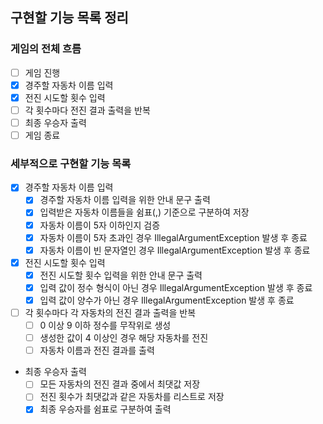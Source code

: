 ## 구현할 기능 목록 정리

### 게임의 전체 흐름

- [ ] 게임 진행
- [x] 경주할 자동차 이름 입력
- [x] 전진 시도할 횟수 입력
- [ ] 각 횟수마다 전진 결과 출력을 반복
- [ ] 최종 우승자 출력
- [ ] 게임 종료

### 세부적으로 구현할 기능 목록

- [x] 경주할 자동차 이름 입력
  - [x] 경주할 자동차 이름 입력을 위한 안내 문구 출력
  - [x] 입력받은 자동차 이름들을 쉼표(,) 기준으로 구분하여 저장
  - [x] 자동차 이름이 5자 이하인지 검증
  - [x] 자동차 이름이 5자 초과인 경우 IllegalArgumentException 발생 후 종료
  - [x] 자동차 이름이 빈 문자열인 경우 IllegalArgumentException 발생 후 종료
- [x] 전진 시도할 횟수 입력
  - [x] 전진 시도할 횟수 입력을 위한 안내 문구 출력
  - [x] 입력 값이 정수 형식이 아닌 경우 IllegalArgumentException 발생 후 종료
  - [x] 입력 값이 양수가 아닌 경우 IllegalArgumentException 발생 후 종료
- [ ] 각 횟수마다 각 자동차의 전진 결과 출력을 반복
  - [ ] 0 이상 9 이하 정수를 무작위로 생성
  - [ ] 생성한 값이 4 이상인 경우 해당 자동차를 전진
  - [ ] 자동차 이름과 전진 결과를 출력
- 최종 우승자 출력
  - [ ] 모든 자동차의 전진 결과 중에서 최댓값 저장
  - [ ] 전진 횟수가 최댓값과 같은 자동차를 리스트로 저장
  - [x] 최종 우승자를 쉼표로 구분하여 출력
